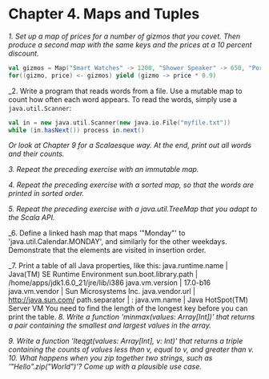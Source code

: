 # Chapter 4. Maps and Tuples

_1. Set up a map of prices for a number of gizmos that you covet. Then produce a second map with
the same keys and the prices at a 10 percent discount._
```scala
val gizmos = Map("Smart Watches" -> 1200, "Shower Speaker" -> 650, "Portable Projector" -> 460)
for((gizmo, price) <- gizmos) yield (gizmo -> price * 0.9)
```

_2. Write a program that reads words from a file. Use a mutable map to count how often each word
appears. To read the words, simply use a `java.util.Scanner`:
```scala
val in = new java.util.Scanner(new java.io.File("myfile.txt"))
while (in.hasNext()) process in.next()
```
_Or look at Chapter 9 for a Scalaesque way.
At the end, print out all words and their counts._

_3. Repeat the preceding exercise with an immutable map._

_4. Repeat the preceding exercise with a sorted map, so that the words are printed in sorted order._

_5. Repeat the preceding exercise with a java.util.TreeMap that you adapt to the Scala API._

_6. Define a linked hash map that maps '"Monday"' to 'java.util.Calendar.MONDAY', and similarly for the other
weekdays. Demonstrate that the elements are visited in insertion order.

_7. Print a table of all Java properties, like this:
java.runtime.name     | Java(TM) SE Runtime Environment
sun.boot.library.path | /home/apps/jdk1.6.0_21/jre/lib/i386
java.vm.version       | 17.0-b16
java.vm.vendor        | Sun Microsystems Inc.
java.vendor.url       | http://java.sun.com/
path.separator        | :
java.vm.name          | Java HotSpot(TM) Server VM
You need to find the length of the longest key before you can print the table.
_8. Write a function 'minmax(values: Array[Int])' that returns a pair containing the smallest and largest
values in the array._

_9. Write a function 'lteqgt(values: Array[Int], v: Int)' that returns a triple containing the counts of
values less than v, equal to v, and greater than v._
_10. What happens when you zip together two strings, such as '"Hello".zip("World")'? Come up with a
plausible use case._
